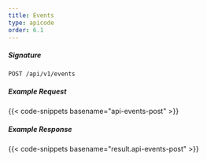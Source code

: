 ```yaml
---
title: Events
type: apicode
order: 6.1
---
```


##### Signature
`POST /api/v1/events`
##### Example Request
{{< code-snippets basename="api-events-post" >}}
##### Example Response
{{< code-snippets basename="result.api-events-post" >}}